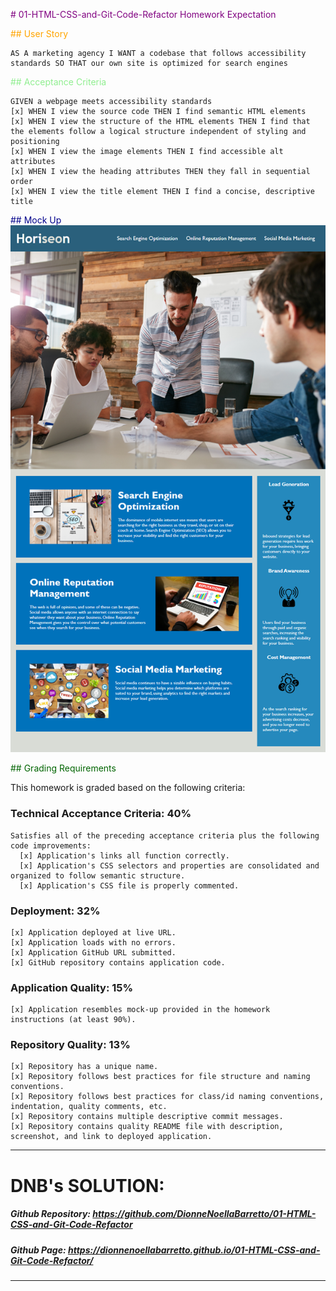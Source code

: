 <span style="color:purple;"> # 01-HTML-CSS-and-Git-Code-Refactor Homework Expectation </span>

<span style="color:orange;"> ## User Story </span>

```
AS A marketing agency I WANT a codebase that follows accessibility standards SO THAT our own site is optimized for search engines
```

<span style="color:lightgreen;">## Acceptance Criteria </span>

```
GIVEN a webpage meets accessibility standards
[x] WHEN I view the source code THEN I find semantic HTML elements
[x] WHEN I view the structure of the HTML elements THEN I find that the elements follow a logical structure independent of styling and positioning
[x] WHEN I view the image elements THEN I find accessible alt attributes
[x] WHEN I view the heading attributes THEN they fall in sequential order
[x] WHEN I view the title element THEN I find a concise, descriptive title
```
<span style="color:darkblue;"> ## Mock Up </span>
<img src="assets\01-html-css-git-homework-demo.png">

<span style="color:darkgreen;"> ## Grading Requirements </span>

This homework is graded based on the following criteria: 

### Technical Acceptance Criteria: 40%
```
Satisfies all of the preceding acceptance criteria plus the following code improvements:
  [x] Application's links all function correctly.
  [x] Application's CSS selectors and properties are consolidated and organized to follow semantic structure.
  [x] Application's CSS file is properly commented.
```

### Deployment: 32%
```
[x] Application deployed at live URL.
[x] Application loads with no errors.
[x] Application GitHub URL submitted.
[x] GitHub repository contains application code.
```
### Application Quality: 15%
```
[x] Application resembles mock-up provided in the homework instructions (at least 90%).
```
### Repository Quality: 13%
```
[x] Repository has a unique name.
[x] Repository follows best practices for file structure and naming conventions.
[x] Repository follows best practices for class/id naming conventions, indentation, quality comments, etc.
[x] Repository contains multiple descriptive commit messages.
[x] Repository contains quality README file with description, screenshot, and link to deployed application.
```

----------
# DNB's SOLUTION:

##### Github Repository: https://github.com/DionneNoellaBarretto/01-HTML-CSS-and-Git-Code-Refactor 

##### Github Page: https://dionnenoellabarretto.github.io/01-HTML-CSS-and-Git-Code-Refactor/
----------